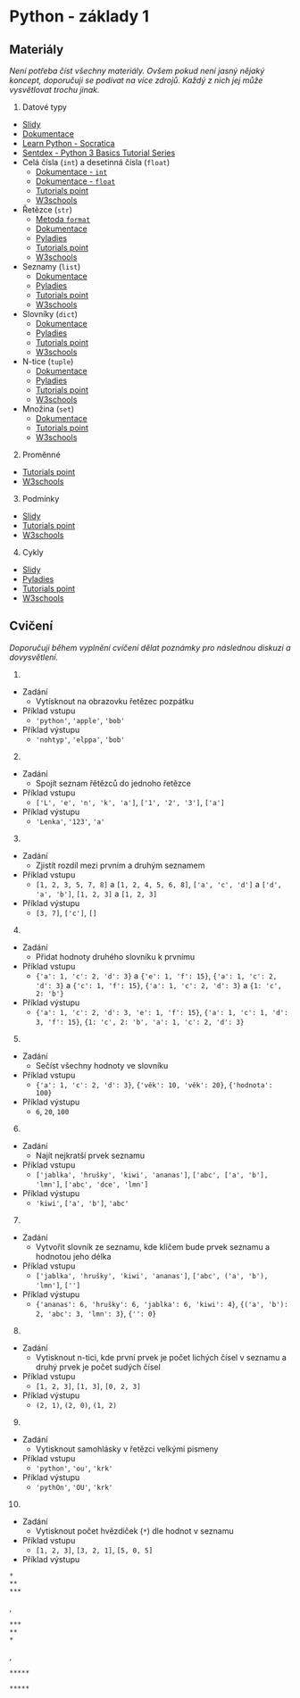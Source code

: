 # Python - základy 1

## Materiály

*Není potřeba číst všechny materiály. Ovšem pokud není jasný nějaký koncept, doporučuji se podívat na více zdrojů. Každý z nich jej může vysvětlovat trochu jinak.*

1. Datové typy
  - [Slidy](https://docs.google.com/presentation/d/1T5EzaqzAVje3-8MpazjgXn4NVv0n4rcP2iVt97uPuGI/edit?usp=sharing)
  - [Dokumentace](https://docs.python.org/3/library/stdtypes.html?)
  - [Learn Python - Socratica](https://www.youtube.com/playlist?list=PLi01XoE8jYohWFPpC17Z-wWhPOSuh8Er-)
  - [Sentdex - Python 3 Basics Tutorial Series](https://www.youtube.com/playlist?list=PLQVvvaa0QuDe8XSftW-RAxdo6OmaeL85M)
  - Celá čísla (`int`) a desetinná čísla (`float`)
    - [Dokumentace - `int`](https://docs.python.org/3/library/functions.html#int)
    - [Dokumentace - `float`](https://docs.python.org/3/library/functions.html#float)
    - [Tutorials point](https://docs.python.org/3/library/functions.html#float)
    - [W3schools](https://www.w3schools.com/python/python_numbers.asp)
  - Řetězce (`str`)
    - [Metoda `format`](https://pyformat.info/)
    - [Dokumentace](https://docs.python.org/3/library/stdtypes.html#text-sequence-type-str)
    - [Pyladies](https://naucse.python.cz/2018/pyladies-praha-podzim-cznic/beginners/str/)
    - [Tutorials point](https://www.tutorialspoint.com/python/python_strings.htm)
    - [W3schools](https://www.w3schools.com/python/python_strings.asp)
  - Seznamy (`list`)
    - [Dokumentace](https://docs.python.org/3/tutorial/introduction.html#lists)
    - [Pyladies](https://naucse.python.cz/2018/pyladies-praha-podzim-cznic/beginners/list/)
    - [Tutorials point](https://www.tutorialspoint.com/python/python_lists.htm)
    - [W3schools](https://www.w3schools.com/python/python_lists.asp)
  - Slovníky (`dict`)
    - [Dokumentace](https://docs.python.org/3/library/stdtypes.html#dict)
    - [Pyladies](https://naucse.python.cz/2018/pyladies-praha-podzim-cznic/beginners/dict/)
    - [Tutorials point](https://www.tutorialspoint.com/python/python_dictionary.htm)
    - [W3schools](https://www.w3schools.com/python/python_dictionaries.asp)
  - N-tice (`tuple`)
    - [Dokumentace](https://docs.python.org/3/library/stdtypes.html?#tuples)
    - [Pyladies](https://naucse.python.cz/2018/pyladies-praha-podzim-cznic/beginners/tuple/)
    - [Tutorials point](https://www.tutorialspoint.com/python/python_tuples.htm)
    - [W3schools](https://www.w3schools.com/python/python_tuples.asp)
  - Množina (`set`)
    - [Dokumentace](https://docs.python.org/3/library/stdtypes.html?h#set-types-set-frozenset)
    - [Tutorials point](https://www.tutorialspoint.com/python/python_sets.htm)
    - [W3schools](https://www.w3schools.com/python/python_sets.asp)
2. Proměnné
  - [Tutorials point](https://www.tutorialspoint.com/python/python_variable_types.htm)
  - [W3schools](https://www.w3schools.com/python/python_variables.asp)
3. Podmínky
  - [Slidy](https://docs.google.com/presentation/d/1xH4evS4ovDHahGkN6slsUWncmxmtJBw54A9fkP75NTo/edit?usp=sharing)
  - [Tutorials point](https://www.tutorialspoint.com/python/python_if_else.htm)
  - [W3schools](https://www.w3schools.com/python/python_conditions.asp)
4.  Cykly
  - [Slidy](https://docs.google.com/presentation/d/1xH4evS4ovDHahGkN6slsUWncmxmtJBw54A9fkP75NTo/edit?usp=sharing)
  - [Pyladies](https://naucse.python.cz/2018/pyladies-praha-podzim-cznic/beginners/while/)
  - [Tutorials point](https://www.tutorialspoint.com/python/python_loops.htm)
  - [W3schools](https://www.w3schools.com/python/python_for_loops.asp)

## Cvičení

*Doporučuji během vyplnění cvíčení dělat poznámky pro následnou diskuzi a dovysvětlení.*

1.
  - Zadání
    - Vytísknout na obrazovku řetězec pozpátku
  - Příklad vstupu
    - `'python'`, `'apple'`, `'bob'`
  - Příklad výstupu
    - `'nohtyp'`, `'elppa'`, `'bob'`

2.
  - Zadání
    - Spojít seznam řětězců do jednoho řetězce
  - Příklad vstupu
    - `['L', 'e', 'n', 'k', 'a']`, `['1', '2', '3']`, `['a']`
  - Příklad výstupu
    - `'Lenka'`, `'123'`, `'a'`


3.
  - Zadání
    - Zjistít rozdíl mezi prvním a druhým seznamem
  - Příklad vstupu
    - `[1, 2, 3, 5, 7, 8]` a `[1, 2, 4, 5, 6, 8]`, `['a', 'c', 'd']` a `['d', 'a', 'b']`, `[1, 2, 3]` a `[1, 2, 3]`
  - Příklad výstupu
    - `[3, 7]`, `['c']`, `[]`


4.
  - Zadání
    - Přidat hodnoty druhého slovníku k prvnímu
  - Příklad vstupu
    - `{'a': 1, 'c': 2, 'd': 3}` a `{'e': 1, 'f': 15}`, `{'a': 1, 'c': 2, 'd': 3}` a `{'c': 1, 'f': 15}`, `{'a': 1, 'c': 2, 'd': 3}` a `{1: 'c', 2: 'b'}`
  - Příklad výstupu
    - `{'a': 1, 'c': 2, 'd': 3, 'e': 1, 'f': 15}`, `{'a': 1, 'c': 1, 'd': 3, 'f': 15}`, `{1: 'c', 2: 'b', 'a': 1, 'c': 2, 'd': 3}`


5.
  - Zadání
    - Sečíst všechny hodnoty ve slovníku
  - Příklad vstupu
    - `{'a': 1, 'c': 2, 'd': 3}`, `{'věk': 10, 'věk': 20}`, `{'hodnota': 100}`
  - Příklad výstupu
    - `6`, `20`, `100`

6.
  - Zadání
    - Najít nejkratší prvek seznamu
  - Příklad vstupu
    - `['jablka', 'hrušky', 'kiwi', 'ananas']`, `['abc', ['a', 'b'], 'lmn']`, `['abc', 'dce', 'lmn']`
  - Příklad výstupu
    - `'kiwi'`, `['a', 'b']`, `'abc'`


7.
  - Zadání
    - Vytvořit slovník ze seznamu, kde klíčem bude prvek seznamu a hodnotou jeho délka
  - Příklad vstupu
    - `['jablka', 'hrušky', 'kiwi', 'ananas']`, `['abc', ('a', 'b'), 'lmn']`, `['']`
  - Příklad výstupu
    - `{'ananas': 6, 'hrušky': 6, 'jablka': 6, 'kiwi': 4}`, `{('a', 'b'): 2, 'abc': 3, 'lmn': 3}`, `{'': 0}`


8.
  - Zadání
    - Vytisknout n-tici, kde první prvek je počet lichých čísel v seznamu a druhý prvek je počet sudých čísel 
  - Příklad vstupu
    - `[1, 2, 3]`, `[1, 3]`, `[0, 2, 3]`
  - Příklad výstupu
    - `(2, 1)`, `(2, 0)`, `(1, 2)`

9.
  - Zadání
    - Vytisknout samohlásky v řetězci velkými pismeny 
  - Příklad vstupu
    - `'python'`, `'ou'`, `'krk'`
  - Příklad výstupu
    - `'pythOn'`, `'OU'`, `'krk'`


10.
  - Zadání
    - Vytisknout počet hvězdiček (`*`) dle hodnot v seznamu
  - Příklad vstupu
    - `[1, 2, 3]`, `[3, 2, 1]`, `[5, 0, 5]`
  - Příklad výstupu
``` 
*
**
***
```
, 
```
***
**
*
```
,

```
*****

*****
```
